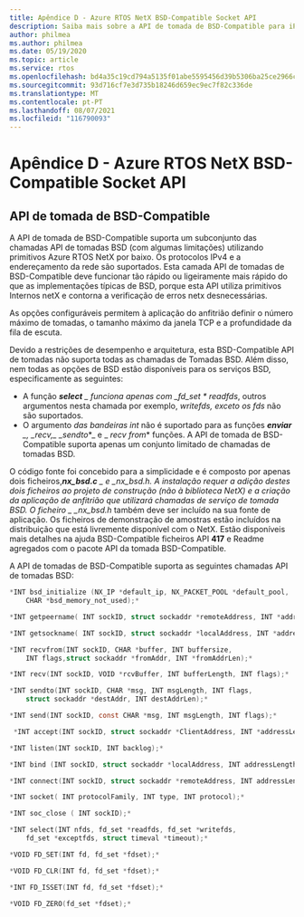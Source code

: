 ```yaml
---
title: Apêndice D - Azure RTOS NetX BSD-Compatible Socket API
description: Saiba mais sobre a API de tomada de BSD-Compatible para iPv4.
author: philmea
ms.author: philmea
ms.date: 05/19/2020
ms.topic: article
ms.service: rtos
ms.openlocfilehash: bd4a35c19cd794a5135f01abe5595456d39b5306ba25ce2966c3bb1aea14ea17
ms.sourcegitcommit: 93d716cf7e3d735b18246d659ec9ec7f82c336de
ms.translationtype: MT
ms.contentlocale: pt-PT
ms.lasthandoff: 08/07/2021
ms.locfileid: "116790093"
---
```

# <a name="appendix-d---azure-rtos-netx-bsd-compatible-socket-api"></a>Apêndice D - Azure RTOS NetX BSD-Compatible Socket API

## <a name="bsd-compatible-socket-api"></a>API de tomada de BSD-Compatible

A API de tomada de BSD-Compatible suporta um subconjunto das chamadas API de tomadas BSD (com algumas limitações) utilizando primitivos Azure RTOS NetX por baixo. Os protocolos IPv4 e a endereçamento da rede são suportados. Esta camada API de tomadas de BSD-Compatible deve funcionar tão rápido ou ligeiramente mais rápido do que as implementações típicas de BSD, porque esta API utiliza primitivos Internos netX e contorna a verificação de erros netx desnecessárias.

As opções configuráveis permitem à aplicação do anfitrião definir o número máximo de tomadas, o tamanho máximo da janela TCP e a profundidade da fila de escuta.

Devido a restrições de desempenho e arquitetura, esta BSD-Compatible API de tomadas não suporta todas as chamadas de Tomadas BSD. Além disso, nem todas as opções de BSD estão disponíveis para os serviços BSD, especificamente as seguintes:

- A função ***select** _ funciona apenas com _fd_set \* readfds*, outros argumentos nesta chamada por exemplo, *writefds,* *exceto os fds* não são suportados.
- O argumento *das bandeiras int* não é suportado para as funções ***enviar** _, _*_recv,_*_ _*_sendto_*_ e _ *_recv from_** funções. A API de tomada de BSD-Compatible suporta apenas um conjunto limitado de chamadas de tomadas BSD.

O código fonte foi concebido para a simplicidade e é composto por apenas dois ficheiros,***nx_bsd.c** _ e _*_nx_bsd.h_*_. A instalação requer a adição destes dois ficheiros ao projeto de construção (não à biblioteca NetX) e a criação da aplicação de anfitrião que utilizará chamadas de serviço de tomada BSD. O ficheiro _ *_nx_bsd.h*_* também deve ser incluído na sua fonte de aplicação. Os ficheiros de demonstração de amostras estão incluídos na distribuição que está livremente disponível com o NetX. Estão disponíveis mais detalhes na ajuda BSD-Compatible ficheiros API **417** e Readme agregados com o pacote API da tomada BSD-Compatible.

A API de tomadas de BSD-Compatible suporta as seguintes chamadas API de tomadas BSD:

```C
*INT bsd_initialize (NX_IP *default_ip, NX_PACKET_POOL *default_pool,
    CHAR *bsd_memory_not_used);*

*INT getpeername( INT sockID, struct sockaddr *remoteAddress, INT *addressLength);*

*INT getsockname( INT sockID, struct sockaddr *localAddress, INT *addressLength);*

*INT recvfrom(INT sockID, CHAR *buffer, INT buffersize,
    INT flags,struct sockaddr *fromAddr, INT *fromAddrLen);*

*INT recv(INT sockID, VOID *rcvBuffer, INT bufferLength, INT flags);*

*INT sendto(INT sockID, CHAR *msg, INT msgLength, INT flags,
    struct sockaddr *destAddr, INT destAddrLen);*

*INT send(INT sockID, const CHAR *msg, INT msgLength, INT flags);*

 *INT accept(INT sockID, struct sockaddr *ClientAddress, INT *addressLength);*

*INT listen(INT sockID, INT backlog);*

*INT bind (INT sockID, struct sockaddr *localAddress, INT addressLength);*

*INT connect(INT sockID, struct sockaddr *remoteAddress, INT addressLength);*

*INT socket( INT protocolFamily, INT type, INT protocol);*

*INT soc_close ( INT sockID);*

*INT select(INT nfds, fd_set *readfds, fd_set *writefds,
    fd_set *exceptfds, struct timeval *timeout);*

*VOID FD_SET(INT fd, fd_set *fdset);*

*VOID FD_CLR(INT fd, fd_set *fdset);*

*INT FD_ISSET(INT fd, fd_set *fdset);*

*VOID FD_ZERO(fd_set *fdset);*

```
